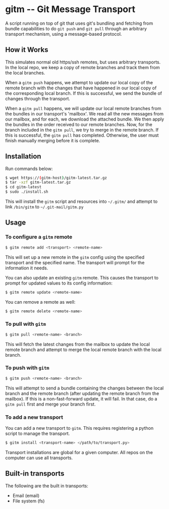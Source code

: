 # gitm -- Git Message Transport
A script running on top of git that uses git's bundling and fetching from bundle capabilities to do `git push` and `git pull` through an arbitrary transport mechanism, using a message-based protocol.

## How it Works
This simulates normal old https/ssh remotes, but uses arbitrary transports. In the local repo, we keep a copy of remote branches and track them from the local branches.

When a `gitm push` happens, we attempt to update our local copy of the remote branch with the changes that have happened in our local copy of the corresponding local branch. If this is successful, we send the bundle of changes through the transport.

When a `gitm pull` happens, we will update our local remote branches from the bundles in our transport's 'mailbox'. We read all the new messages from our mailbox, and for each, we download the attached bundle. We then apply the bundles in the order received to our remote branches. Now, for the branch included in the `gitm pull`, we try to merge in the remote branch. If this is successful, the `gitm pull` has completed. Otherwise, the user must finish manually merging before it is complete.

## Installation
Run commands below:

```sh
$ wget https://(gitm-host)/gitm-latest.tar.gz
$ tar -xzf gitm-latest.tar.gz
$ cd gitm-latest
$ sudo ./install.sh
```

This will install the `gitm` script and resources into `~/.gitm/` and attempt to link `/bin/gitm` to `~/.git-mail/gitm.py`

## Usage
### To configure a `gitm` remote

```sh
$ gitm remote add <transport> <remote-name>
```

This will set up a new remote in the `gitm` config using the specified transport and the specified name. The transport will prompt for the information it needs.

You can also update an existing `gitm` remote. This causes the transport to prompt for updated values to its config information:
```sh
$ gitm remote update <remote-name>
```

You can remove a remote as well:
```sh
$ gitm remote delete <remote-name>
```

### To pull with `gitm`

```sh
$ gitm pull <remote-name> <branch>
```

This will fetch the latest changes from the mailbox to update the local remote branch and attempt to merge the local remote branch with the local branch.

### To push with `gitm`

```sh
$ gitm push <remote-name> <branch>
```

This will attempt to send a bundle containing the changes between the local branch and the remote branch (after updating the remote branch from the mailbox). If this is a non-fast-forward update, it will fail. In that case, do a `gitm pull` first and merge your branch first.

### To add a new transport
You can add a new transport to `gitm`. This requires registering a python script to manage the transport.

```sh
$ gitm install <transport-name> </path/to/transport.py>
```

Transport installations are global for a given computer. All repos on the computer can use all transports.

## Built-in transports
The following are the built in transports:

* Email (email)
* File system (fs)